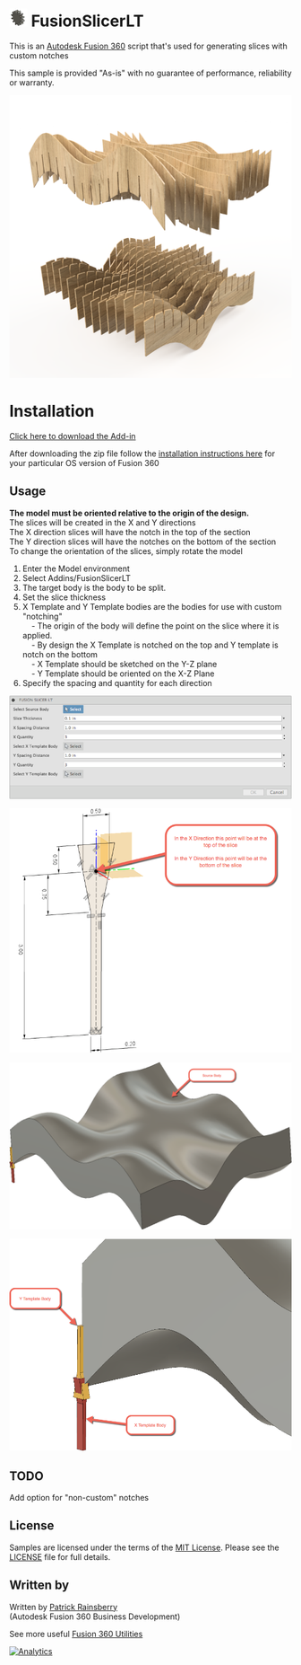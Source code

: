 # ![](./resources/32x32.png) FusionSlicerLT

This is an [Autodesk Fusion 360](http://fusion360.autodesk.com/) script that's used for generating slices with custom notches

This sample is provided "As-is" with no guarantee of performance, reliability or warranty.

![Fusion Slicer LT](./resources/cover_image.png)


# Installation
[Click here to download the Add-in](https://github.com/tapnair/FusionSlicerLT/archive/master.zip)

After downloading the zip file follow the [installation instructions here](https://tapnair.github.io/installation.html) for your particular OS version of Fusion 360

## Usage
**The model must be oriented relative to the origin of the design.**
<br>The slices will be created in the X and Y directions
<br>The X direction slices will have the notch in the top of the section
<br>The Y direction slices will have the notches on the bottom of the section
<br>To change the orientation of the slices, simply rotate the model


1. Enter the Model environment
2. Select Addins/FusionSlicerLT
3. The target body is the body to be split.
4. Set the slice thickness
5. X Template and Y Template bodies are the bodies for use with custom "notching"
  <br>&nbsp;&nbsp;&nbsp; - The origin of the body will define the point on the slice where it is applied.
  <br>&nbsp;&nbsp;&nbsp; - By design the X Template is notched on the top and Y template is notch on the bottom
  <br>&nbsp;&nbsp;&nbsp; - X Template should be sketched on the Y-Z plane
  <br>&nbsp;&nbsp;&nbsp; - Y Template should be oriented on the X-Z Plane
6. Specify the spacing and quantity for each direction

![Command UI](./resources/readMe_Command.png)

![Command UI](./resources/readMe_Sketch.png)

![Command UI](./resources/readMe_Source_Body.png)

![Command UI](./resources/readMe_Template_Bodies.png)


## TODO
Add option for "non-custom" notches


## License
Samples are licensed under the terms of the [MIT License](http://opensource.org/licenses/MIT). Please see the [LICENSE](LICENSE) file for full details.

## Written by

Written by [Patrick Rainsberry](https://twitter.com/prrainsberry) <br /> (Autodesk Fusion 360 Business Development)

See more useful [Fusion 360 Utilities](https://tapnair.github.io/index.html)

[![Analytics](https://ga-beacon.appspot.com/UA-41076924-3/paramEdit)](https://github.com/igrigorik/ga-beacon)